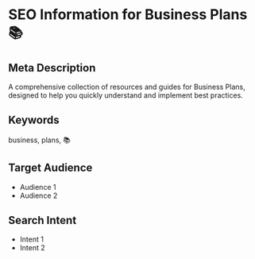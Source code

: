 # SEO Information for Business Plans 📚

## Meta Description
A comprehensive collection of resources and guides for Business Plans, designed to help you quickly understand and implement best practices.

## Keywords
business, plans, 📚

## Target Audience
- Audience 1
- Audience 2

## Search Intent
- Intent 1
- Intent 2
